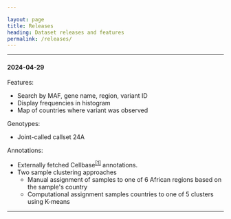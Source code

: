```yaml
---

layout: page
title: Releases
heading: Dataset releases and features
permalink: /releases/
---
```


----
#### 2024-04-29

Features:
 - Search by MAF, gene name, region, variant ID
 - Display frequencies in histogram
 - Map of countries where variant was observed

Genotypes: 
 - Joint-called callset 24A 

Annotations:
 - Externally fetched Cellbase<sup>[\[1\]][ref1]</sup> annotations.
 - Two sample clustering approaches
   - Manual assignment of samples to one of 6 African regions based on the sample's country 
   - Computational assignment samples countries to one of 5 clusters using K-means

----

[ref1]: http://nar.oxfordjournals.org/content/40/W1/W609.short